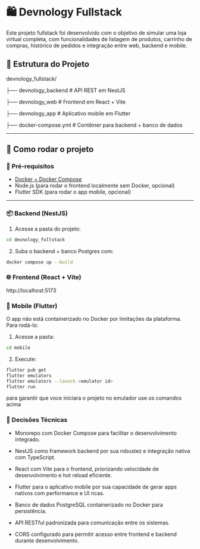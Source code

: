 # 🛍️ Devnology Fullstack

Este projeto fullstack foi desenvolvido com o objetivo de simular uma loja virtual completa, com funcionalidades de listagem de produtos, carrinho de compras, histórico de pedidos e integração entre web, backend e mobile.

## 🧩 Estrutura do Projeto

devnology_fullstack/

├── devnology_backend # API REST em NestJS

├── devnology_web # Frontend em React + Vite

├── devnology_app # Aplicativo mobile em Flutter

├── docker-compose.yml # Contêiner para backend + banco de dados


---

## 🚀 Como rodar o projeto

### 🐘 Pré-requisitos

- [Docker + Docker Compose](https://www.docker.com/)
- Node.js (para rodar o frontend localmente sem Docker, opcional)
- Flutter SDK (para rodar o app mobile, opcional)

---

### 📦 Backend (NestJS)

1. Acesse a pasta do projeto:

```bash
cd devnology_fullstack
```
2. Suba o backend + banco Postgres com:
   
```bash
docker compose up --build
```
### 🌐 Frontend (React + Vite)
http://localhost:5173

### 📱 Mobile (Flutter)

O app não está containerizado no Docker por limitações da plataforma. Para rodá-lo:

1. Acesse a pasta:

```bash
cd mobile
```
2. Execute:
   
```bash
flutter pub get
flutter emulators
flutter emulators --launch <emulator id>
flutter run
```
para garantir que voce iniciara o projeto no emulador use os comandos acima

### 🧠 Decisões Técnicas
- Monorepo com Docker Compose para facilitar o desenvolvimento integrado.

- NestJS como framework backend por sua robustez e integração nativa com TypeScript.

- React com Vite para o frontend, priorizando velocidade de desenvolvimento e hot reload eficiente.

- Flutter para o aplicativo mobile por sua capacidade de gerar apps nativos com performance e UI ricas.

- Banco de dados PostgreSQL containerizado no Docker para persistência.

- API RESTful padronizada para comunicação entre os sistemas.

- CORS configurado para permitir acesso entre frontend e backend durante desenvolvimento.

